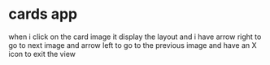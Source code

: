 # cards app
 
when i click on the card image it display the layout and i have arrow right to go to next image and arrow left to go to the previous image and have an X icon to exit the view

